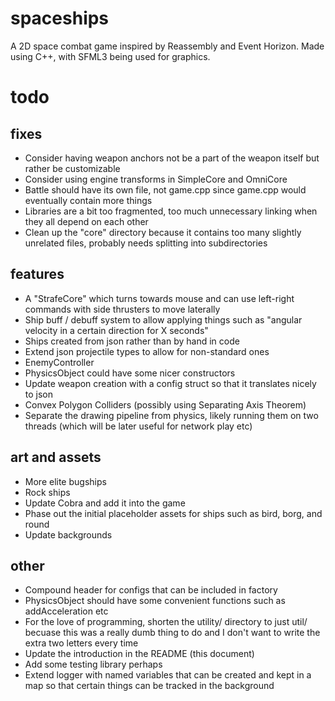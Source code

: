 # spaceships
A 2D space combat game inspired by Reassembly and Event Horizon. Made using C++, with SFML3 being used for graphics.
# todo
## fixes
- Consider having weapon anchors not be a part of the weapon itself but rather be customizable
- Consider using engine transforms in SimpleCore and OmniCore
- Battle should have its own file, not game.cpp since game.cpp would eventually contain more things
- Libraries are a bit too fragmented, too much unnecessary linking when they all depend on each other
- Clean up the "core" directory because it contains too many slightly unrelated files, probably needs splitting into subdirectories

## features
- A "StrafeCore" which turns towards mouse and can use left-right commands with side thrusters to move laterally
- Ship buff / debuff system to allow applying things such as "angular velocity in a certain direction for X seconds"
- Ships created from json rather than by hand in code
- Extend json projectile types to allow for non-standard ones
- EnemyController
- PhysicsObject could have some nicer constructors
- Update weapon creation with a config struct so that it translates nicely to json
- Convex Polygon Colliders (possibly using Separating Axis Theorem)
- Separate the drawing pipeline from physics, likely running them on two threads (which will be later useful for network play etc)

## art and assets
- More elite bugships
- Rock ships
- Update Cobra and add it into the game
- Phase out the initial placeholder assets for ships such as bird, borg, and round
- Update backgrounds

## other
- Compound header for configs that can be included in factory
- PhysicsObject should have some convenient functions such as addAcceleration etc
- For the love of programming, shorten the utility/ directory to just util/ becuase this was a really dumb thing to do and I don't want to write the extra two letters every time
- Update the introduction in the README (this document)
- Add some testing library perhaps
- Extend logger with named variables that can be created and kept in a map so that certain things can be tracked in the background
